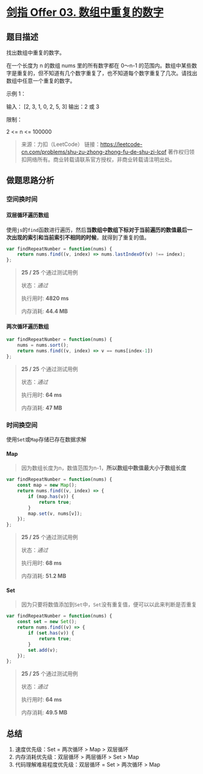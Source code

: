 # [剑指 Offer 03. 数组中重复的数字](https://leetcode-cn.com/problems/shu-zu-zhong-zhong-fu-de-shu-zi-lcof/)
## 题目描述

找出数组中重复的数字。


在一个长度为 n 的数组 nums 里的所有数字都在 0～n-1 的范围内。数组中某些数字是重复的，但不知道有几个数字重复了，也不知道每个数字重复了几次。请找出数组中任意一个重复的数字。

示例 1：

输入：
[2, 3, 1, 0, 2, 5, 3]
输出：2 或 3 


限制：

2 <= n <= 100000

> 来源：力扣（LeetCode）
> 链接：https://leetcode-cn.com/problems/shu-zu-zhong-zhong-fu-de-shu-zi-lcof
> 著作权归领扣网络所有。商业转载请联系官方授权，非商业转载请注明出处。



## 做题思路分析

### 空间换时间

#### 双层循环遍历数组

使用`js`的`find`函数进行遍历，然后**当数组中数组下标对于当前遍历的数值最后一次出现的索引和当前索引不相同的时候**，就得到了重复的值。

```js
var findRepeatNumber = function(nums) {
    return nums.find((v, index) => nums.lastIndexOf(v) !== index);
};
```

> **25 / 25** 个通过测试用例
>
> 状态：*通过*
>
> 执行用时: **4820 ms**
>
> 内存消耗: **44.4 MB**

#### 两次循环遍历数组

```js
var findRepeatNumber = function(nums) {
    nums = nums.sort();
    return nums.find((v, index) => v == nums[index-1])
};
```

> **25 / 25** 个通过测试用例
>
> 状态：*通过*
>
> 执行用时: **64 ms**
>
> 内存消耗: **47 MB**

### 时间换空间

使用`Set`或`Map`存储已存在数据求解

#### Map

> 因为数组长度为n，数值范围为n-1，**所以数组中数值最大小于数组长度**

```js
var findRepeatNumber = function(nums) {
    const map = new Map();
    return nums.find((v, index) => {
        if (map.has(v)) {
            return true;
        }
        map.set(v, nums[v]);
    });
};
```

> **25 / 25** 个通过测试用例
>
> 状态：*通过*
>
> 执行用时: **68 ms**
>
> 内存消耗: **51.2 MB**

#### Set

> 因为只要将数值添加到`Set`中，`Set`没有重复值，便可以以此来判断是否重复

```js
var findRepeatNumber = function(nums) {
    const set = new Set();
    return nums.find((v) => {
        if (set.has(v)) {
            return true;
        }
        set.add(v);
    });
};
```

> **25 / 25** 个通过测试用例
>
> 状态：*通过*
>
> 执行用时: **64 ms**
>
> 内存消耗: **49.5 MB**



## 总结

1. 速度优先级：Set = 两次循环 > Map > 双层循环
2. 内存消耗优先级：双层循环 > 两层循环 > Set > Map
3. 代码理解难易程度优先级：双层循环 = Set > 两次循环 > Map
